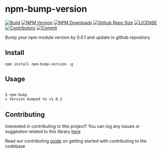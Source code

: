 # npm-bump-version

[![Build](https://github.com/arshadkazmi42/npm-bump-version/actions/workflows/nodejs.yml/badge.svg)](https://github.com/arshadkazmi42/npm-bump-version/actions/workflows/nodejs.yml)
[![NPM Version](https://img.shields.io/npm/v/npm-bump-version.svg)](https://www.npmjs.com/package/npm-bump-version)
[![NPM Downloads](https://img.shields.io/npm/dt/npm-bump-version.svg)](https://www.npmjs.com/package/npm-bump-version)
[![Github Repo Size](https://img.shields.io/github/repo-size/arshadkazmi42/npm-bump-version.svg)](https://github.com/arshadkazmi42/npm-bump-version)
[![LICENSE](https://img.shields.io/npm/l/npm-bump-version.svg)](https://github.com/arshadkazmi42/npm-bump-version/blob/master/LICENSE)
[![Contributors](https://img.shields.io/github/contributors/arshadkazmi42/npm-bump-version.svg)](https://github.com/arshadkazmi42/npm-bump-version/graphs/contributors)
[![Commit](https://img.shields.io/github/last-commit/arshadkazmi42/npm-bump-version.svg)](https://github.com/arshadkazmi42/npm-bump-version/commits/master)

Bump your npm module version by 0.0.1 and update in github repository

## Install

```
npm install npm-bump-version -g
```

## Usage

```bash

$ npm-bump
✔ Version bumped to v1.0.2
```

## Contributing

Interested in contributing to this project?
You can log any issues or suggestion related to this library [here](https://github.com/arshadkazmi42/npm-bump-version/issues/new)

Read our contributing [guide](CONTRIBUTING.md) on getting started with contributing to the codebase

